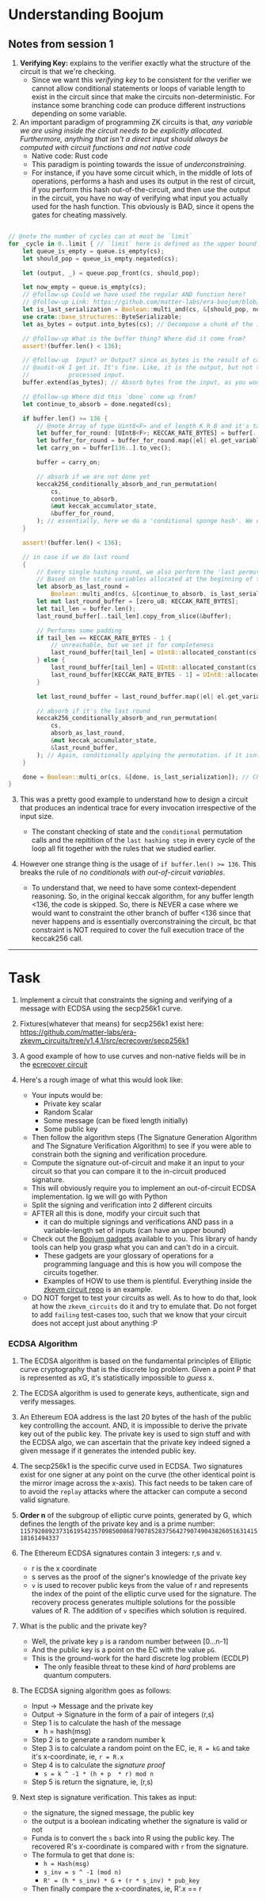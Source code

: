# Understanding Boojum

## Notes from session 1

1. **Verifying Key:** explains to the verifier exactly what the structure of the circuit is that we're checking.
    + Since we want this *verifying key* to be consistent for the verifier we cannot allow conditional statements or loops of variable length to exist in the circuit since that make the circuits non-deterministic. For instance some branching code can produce different instructions depending on some variable.
2. An important paradigm of programming ZK circuits is that, *any variable we are using inside the circuit needs to be explicitly allocated. Furthermore, anything that isn't a direct input should always be computed with circuit functions and not native code*
    + Native code: Rust code
    + This paradigm is pointing towards the issue of *underconstraining*.
    + For instance, if you have some circuit which, in the middle of lots of operations, performs a hash and uses its output in the rest of circuit, if you perform this hash out-of-the-circuit, and then use the output in the circuit, you have no way of verifying what input you actually used for the hash function. This obviously is BAD, since it opens the gates for cheating massively.


```rust

// @note the number of cycles can at most be `limit`
for _cycle in 0..limit { // `limit` here is defined as the upper bound of sponge hash cycles we perform in the circuit. We can not hash more than `limit` amount of cycles, and we always make constraints for `limit` amount of cycles.
    let queue_is_empty = queue.is_empty(cs);
    let should_pop = queue_is_empty.negated(cs);

    let (output, _) = queue.pop_front(cs, should_pop);

    let now_empty = queue.is_empty(cs);
    // @follow-up Could we have used the regular AND function here?
    // @follow-up Link: https://github.com/matter-labs/era-boojum/blob/main/src/gadgets/boolean/mod.rs#L268
    let is_last_serialization = Boolean::multi_and(cs, &[should_pop, now_empty]); // A lot of these first few lines are just about understanding what state we're in
    use crate::base_structures::ByteSerializable;
    let as_bytes = output.into_bytes(cs); // Decompose a chunk of the input into separate bytes to work on. Note how this operation is constrained

    // @follow-up What is the buffer thing? Where did it come from?
    assert!(buffer.len() < 136);

    // @follow-up  Input? or Output? since as_bytes is the result of calling into_bytes on the output
    // @audit-ok I get it. It's fine. Like, it is the output, but not the final output, it's just a more      
    //           processed input.
    buffer.extend(as_bytes); // Absorb bytes from the input, as you would in a native keccak function

    // @follow-up Where did this `done` come up from?
    let continue_to_absorb = done.negated(cs);

    if buffer.len() >= 136 {
        // @note Array of type Uint8<F> and of length K_R_B and it's taking a slice of the first 136 elements from buffer
        let buffer_for_round: [UInt8<F>; KECCAK_RATE_BYTES] = buffer[..136].try_into().unwrap();
        let buffer_for_round = buffer_for_round.map(|el| el.get_variable());
        let carry_on = buffer[136..].to_vec();

        buffer = carry_on;

        // absorb if we are not done yet
        keccak256_conditionally_absorb_and_run_permutation(
            cs,
            continue_to_absorb,
            &mut keccak_accumulator_state,
            &buffer_for_round,
        ); // essentially, here we do a 'conditional sponge hash'. We only update the accumulator if the flag is true, but we always incur the constraints for the entire permutation. If the flag is false, we simply do so on an empty buffer and discard the output.
    }

    assert!(buffer.len() < 136);

    // in case if we do last round
    {
        // Every single hashing round, we also perform the 'last permutation' of the keccak code. Since we can't know in advance where to place this last hashing round, we do it at every step so we can accommodate any kind of input size
        // Based on the state variables allocated at the beginning of the loop, we ensure that we absorb correctly - i.e., we only absorb if it is the last round
        let absorb_as_last_round =
            Boolean::multi_and(cs, &[continue_to_absorb, is_last_serialization]);
        let mut last_round_buffer = [zero_u8; KECCAK_RATE_BYTES];
        let tail_len = buffer.len();
        last_round_buffer[..tail_len].copy_from_slice(&buffer);

        // Performs some padding
        if tail_len == KECCAK_RATE_BYTES - 1 {
            // unreachable, but we set it for completeness
            last_round_buffer[tail_len] = UInt8::allocated_constant(cs, 0x81);
        } else {
            last_round_buffer[tail_len] = UInt8::allocated_constant(cs, 0x01);
            last_round_buffer[KECCAK_RATE_BYTES - 1] = UInt8::allocated_constant(cs, 0x80);
        }

        let last_round_buffer = last_round_buffer.map(|el| el.get_variable());

        // absorb if it's the last round
        keccak256_conditionally_absorb_and_run_permutation(
            cs,
            absorb_as_last_round,
            &mut keccak_accumulator_state,
            &last_round_buffer,
        ); // Again, conditionally applying the permutation. if it isnt the last round, this incurs a lot of constraints but the inputs and outputs are considered irrelevant and are not used in the rest of the circuit (though they are allocated).
    }

    done = Boolean::multi_or(cs, &[done, is_last_serialization]); // Check the done flag which is used on further loop iterations
}
```


3. This was a pretty good example to understand how to design a circuit that produces an indentical trace for every invocation irrespective of the input size.
    + The constant checking of state and the `conditional` permutation calls and the repitition of the `last hashing step` in every cycle of the loop all fit together with the rules that we studied earlier.

4. However one strange thing is the usage of `if buffer.len() >= 136`. This breaks the rule of *no conditionals with out-of-circuit variables*.
    + To understand that, we need to have some context-dependent reasoning. So, in the original keccak algorithm, for any buffer length <136, the code is skipped. So, there is NEVER a case where we would want to constraint the other branch of buffer <136 since that never happens and is essentially overconstraining the circuit, bc that constraint is NOT required to cover the full execution trace of the keccak256 call.

---

# Task 

1. Implement a circuit that constraints the signing and verifying of a message with ECDSA using the secp256k1 curve.

2. Fixtures(whatever that means) for secp256k1 exist here: https://github.com/matter-labs/era-zkevm_circuits/tree/v1.4.1/src/ecrecover/secp256k1

3. A good example of how to use curves and non-native fields will be in the [ecrecover circuit](https://github.com/matter-labs/era-zkevm_circuits/tree/v1.4.1/src/ecrecover)

4. Here's a rough image of what this would look like:
    + Your inputs would be:
        + Private key scalar
        + Random Scalar
        + Some message (can be fixed length initially)
        + Some public key
    + Then follow the algorithm steps (The Signature Generation Algorithm and The Signature Verification Algorithm) to see if you were able to constrain both the signing and verification procedure.
    + Compute the signature out-of-circuit and make it an input to your circuit so that you can compare it to the in-circuit produced signature.
    + This will obviously require you to implement an out-of-circuit ECDSA implementation. Ig we will go with Python
    + Split the signing and verification into 2 different circuits
    + AFTER all this is done, modify your circuit such that
        +  it can do multiple signings and verifications AND pass in a variable-length set of inputs (can have an upper bound)
    + Check out the [Boojum gadgets](https://github.com/matter-labs/era-boojum/tree/main/src/gadgets) available to you. This library of handy tools can help you grasp what you can and can't do in a circuit.
        + These gadgets are your glossary of operations for a programming language and this is how you will compose the circuits together.
        + Examples of HOW to use them is plentiful. Everything inside the [zkevm circuit repo](https://github.com/matter-labs/zkevm_circuits/) is an example.
    + DO NOT forget to test your circuits as well. As to how to do that, look at how the `zkevm_circuits` do it and try to emulate that. Do not forget to add `failing` test-cases too, such that we know that your circuit does not accept just about anything :P


### ECDSA Algorithm

1. The ECDSA algorithm is based on the fundamental principles of Elliptic curve cryptography that is the discrete log problem. Given a point P that is represented as xG, it's statistically impossible to *guess* x.

2. The ECDSA algorithm is used to generate keys, authenticate, sign and verify messages.

3. An Ethereum EOA address is the last 20 bytes of the hash of the public key controlling the account. AND, it is impossible to derive the private key out of the public key. The private key is used to sign stuff and with the ECDSA algo, we can ascertain that the private key indeed signed a given message if it generates the intended public key.

4. The secp256k1 is the specific curve used in ECDSA. Two signatures exist for one signer at any point on the curve (the other identical point is the mirror image across the x-axis). This fact needs to be taken care of to avoid the `replay` attacks where the attacker can compute a second valid signature.

5. **Order n** of the subgroup of elliptic curve points, generated by G, which defines the length of the private key and is a prime number: `115792089237316195423570985008687907852837564279074904382605163141518161494337`

6. The Ethereum ECDSA signatures contain 3 integers: r,s and v.
    + r is the x coordinate
    + s serves as the proof of the signer's knowledge of the private key
    + `v` is used to recover public keys from the value of r and represents the index of the point of the elliptic curve used for the signature. The recovery process generates multiple solutions for the possible values of R. The addition of `v` specifies which solution is required.


7. What is the public and the private key?
    + Well, the private key `p` is a random number between [0...n-1]
    + And the public key is a point on the EC with the value `pG`.
    + This is the ground-work for the hard discrete log problem (ECDLP)
        + The only feasible threat to these kind of *hard* problems are quantum computers.

8. The ECDSA signing algorithm goes as follows:
    + Input -> Message and the private key
    + Output -> Signature in the form of a pair of integers (r,s)
    + Step 1 is to calculate the hash of the message
        + h = hash(msg)
    + Step 2 is to generate a random number k
    + Step 3 is to calculate a random point on the EC, ie, `R = kG` and take it's x-coordinate, ie, `r = R.x`
    + Step 4 is to calculate the *signature proof* 
        + `s = k ^ -1 * (h + p  * r) mod n`
    + Step 5 is return the signature, ie, (r,s)

9. Next step is signature verification. This takes as input:
    + the signature, the signed message, the public key
    + the output is a boolean indicating whether the signature is valid or not
    + Funda is to convert the `s` back into R using the public key. The recovered R's x-coordinate is  compared with `r` from the signature.
    + The formula to get that done is:
        + `h = Hash(msg)`
        + `s_inv = s ^ -1 (mod n)`
        + `R' = (h * s_inv) * G + (r * s_inv) * pub_key`
    + Then finally compare the x-coordinates, ie, R'.x == r